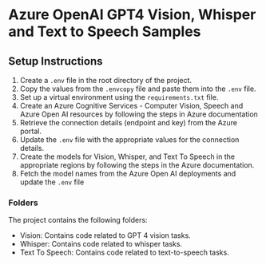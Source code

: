 # Azure OpenAI GPT4 Vision, Whisper and Text to Speech Samples

## Setup Instructions

1. Create a `.env` file in the root directory of the project.
2. Copy the values from the `.envcopy` file and paste them into the `.env` file.
3. Set up a virtual environment using the `requirements.txt` file.
4. Create an Azure Cognitive Services - Computer Vision, Speech and Azure Open AI resources by following the steps in Azure documentation
5. Retrieve the connection details (endpoint and key) from the Azure portal.
6. Update the `.env` file with the appropriate values for the connection details.
7. Create the models for Vision, Whisper, and Text To Speech in the appropriate regions by following the steps in the Azure documentation.
8. Fetch the model names from the Azure Open AI deployments and update the `.env` file 

### Folders

The project contains the following folders:
 
- Vision: Contains code related to GPT 4 vision tasks.
- Whisper: Contains code related to whisper tasks.
- Text To Speech: Contains code related to text-to-speech tasks.
